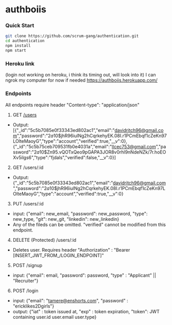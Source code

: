 # authboiis

### Quick Start

```bash
git clone https://github.com/scrum-gang/authentication.git
cd authentication
npm install
npm start

```

### Heroku link

(login not working on heroku, i think its timing out, will look into it)
I can ngrok my computer for now if needed
https://authboiis.herokuapp.com/

### Endpoints

All endpoints require header "Content-type": "application/json"

1. GET [/users](https://authboiis.herokuapp.com/users)

- Output: [{"_id":"5c5b7085e0f33343ed802ac1","email":"davidritch96@gmail.com","password":"$2a$10$jhR96iulNg2hCqrkehyEK.08I.r1PCmEbqf1cZeKn97LOlteMaoyG","type":"account","verified":true,"__v":0},{"_id":"5c5b75ceb709531fb0e4031a","email":"llcec753@gmail.com","password":"$2a$10$Zn95.vQOTxQeo9pGAPA3JOR8v0rhl9nNdeNZk/7r.hoEOXv5ilgs6","type":"fjdals","verified":false,"__v":0}]

2. GET /users/:id

- Output: {"\_id":"5c5b7085e0f33343ed802ac1","email":"davidritch96@gmail.com","password":"$2a$10\$jhR96iulNg2hCqrkehyEK.08I.r1PCmEbqf1cZeKn97LOlteMaoyG","type":"account","verified":true,"\_\_v":0}

3. PUT /users/:id

- input: {"email": new_email, "password": new_password, "type": new_type, "git": new_git, "linkedin": new_linkedin}
- Any of the fileds can be omitted. "verified" cannot be modified from this endpoint.

4. DELETE (Protected) /users/:id

- Deletes user. Requires header "Authorization" : "Bearer [INSERT_JWT_FROM_/LOGIN_ENDPOINT]"

5. POST /signup

- input: {"email": email, "password": password, "type" : "Applicant" || "Recruiter"}

6. POST /login

- input: {"email": "tamere@enshorts.com", "password" : "ericklikes2Dgirls"}
- output: {"iat" : token issued at, "exp" : token expiration, "token": JWT containing user.id user.email user.type}
